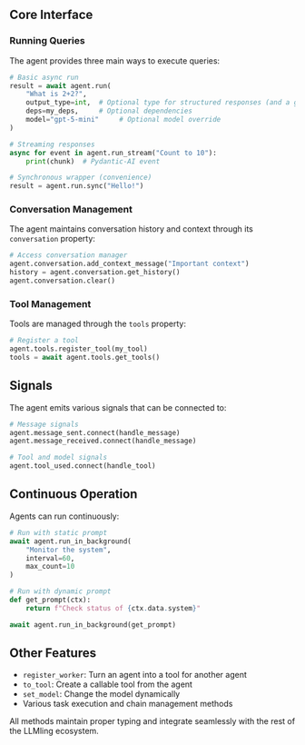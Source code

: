 ## Core Interface

### Running Queries

The agent provides three main ways to execute queries:

```python
# Basic async run
result = await agent.run(
    "What is 2+2?",
    output_type=int,  # Optional type for structured responses (and a generic type)
    deps=my_deps,     # Optional dependencies
    model="gpt-5-mini"     # Optional model override
)

# Streaming responses
async for event in agent.run_stream("Count to 10"):
    print(chunk)  # Pydantic-AI event

# Synchronous wrapper (convenience)
result = agent.run.sync("Hello!")
```

### Conversation Management

The agent maintains conversation history and context through its `conversation` property:

```python
# Access conversation manager
agent.conversation.add_context_message("Important context")
history = agent.conversation.get_history()
agent.conversation.clear()
```

### Tool Management

Tools are managed through the `tools` property:

```python
# Register a tool
agent.tools.register_tool(my_tool)
tools = await agent.tools.get_tools()
```

## Signals

The agent emits various signals that can be connected to:

```python
# Message signals
agent.message_sent.connect(handle_message)
agent.message_received.connect(handle_message)

# Tool and model signals
agent.tool_used.connect(handle_tool)
```

## Continuous Operation

Agents can run continuously:

```python
# Run with static prompt
await agent.run_in_background(
    "Monitor the system",
    interval=60,
    max_count=10
)

# Run with dynamic prompt
def get_prompt(ctx):
    return f"Check status of {ctx.data.system}"

await agent.run_in_background(get_prompt)
```

## Other Features

- `register_worker`: Turn an agent into a tool for another agent
- `to_tool`: Create a callable tool from the agent
- `set_model`: Change the model dynamically
- Various task execution and chain management methods

All methods maintain proper typing and integrate seamlessly with the rest of the LLMling ecosystem.
